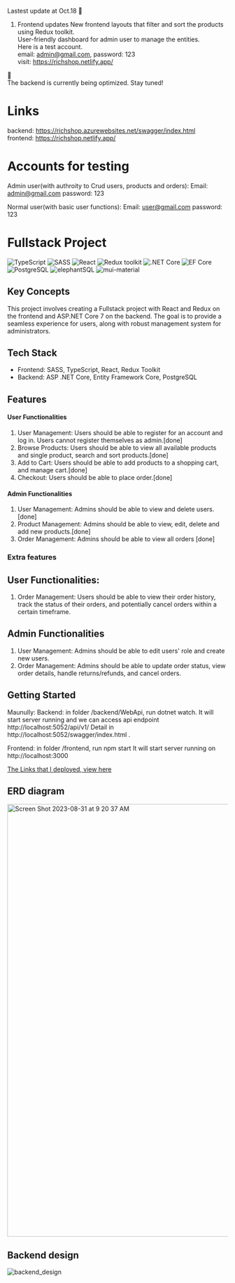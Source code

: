 Lastest update at Oct.18 :dizzy:
1. Frontend updates
New frontend layouts that filter and sort the products using Redux toolkit.<br>
User-friendly dashboard for admin user to manage the entities.<br>
Here is a test account.<br>
email: admin@gmail.com, password: 123<br>
visit: https://richshop.netlify.app/

:speech_balloon:	
The backend is currently being optimized. Stay tuned!

# Links
backend: https://richshop.azurewebsites.net/swagger/index.html<br>
frontend: https://richshop.netlify.app/

# Accounts for testing
Admin user(with authroity to Crud users, products and orders):
Email: admin@gmail.com password: 123

Normal user(with basic user functions):
Email: user@gmail.com   password: 123

# Fullstack Project
![TypeScript](https://img.shields.io/badge/TypeScript-v.4-green)
![SASS](https://img.shields.io/badge/SASS-v.4-hotpink)
![React](https://img.shields.io/badge/React-v.18-blue)
![Redux toolkit](https://img.shields.io/badge/Redux-v.1.9-brown)
![.NET Core](https://img.shields.io/badge/.NET%20Core-v.7-purple)
![EF Core](https://img.shields.io/badge/EF%20Core-v.7-cyan)
![PostgreSQL](https://img.shields.io/badge/PostgreSQL-v.14-drakblue)
![elephantSQL](https://img.shields.io/badge/elephantSQL-v.4-green)
![mui-material](https://img.shields.io/badge/mui-v.4-green)

## Key Concepts
This project involves creating a Fullstack project with React and Redux on the frontend and ASP.NET Core 7 on the backend. The goal is to provide a seamless experience for users, along with robust management system for administrators.

## Tech Stack
- Frontend: SASS, TypeScript, React, Redux Toolkit
- Backend: ASP .NET Core, Entity Framework Core, PostgreSQL

## Features


#### User Functionalities
1. User Management: Users should be able to register for an account and log in. Users cannot register themselves as admin.[done]
2. Browse Products: Users should be able to view all available products and single product, search and sort products.[done]
3. Add to Cart: Users should be able to add products to a shopping cart, and manage cart.[done]
4. Checkout: Users should be able to place order.[done]

#### Admin Functionalities
1. User Management: Admins should be able to view and delete users.[done]
2. Product Management: Admins should be able to view, edit, delete and add new products.[done]
3. Order Management: Admins should be able to view all orders [done]

### Extra features
## User Functionalities:
1. Order Management: Users should be able to view their order history, track the status of their orders, and potentially cancel orders within a certain timeframe.

## Admin Functionalities
1. User Management: Admins should be able to edit users' role and create new users.
2. Order Management: Admins should be able to update order status, view order details, handle returns/refunds, and cancel orders.

## Getting Started
Maunully:
Backend: in folder /backend/WebApi, run dotnet watch.
It will start server running and we can access api endpoint http://localhost:5052/api/v1/
Detail in http://localhost:5052/swagger/index.html .

Frontend: in folder /frontend, run npm start
It will start server running on http://localhost:3000

[The Links that I deployed, view here](#links)

## ERD diagram
<img width="986" alt="Screen Shot 2023-08-31 at 9 20 37 AM" src="https://github.com/LeeRichi/full_stack_project/assets/86901868/ae39c64c-9085-467f-a73a-e511edbfba7e">


## Backend design
![backend_design](https://github.com/LeeRichi/fs15_Fullstack/assets/86901868/23648c54-68c3-4ddc-9f91-fc4a5bcfee23)

